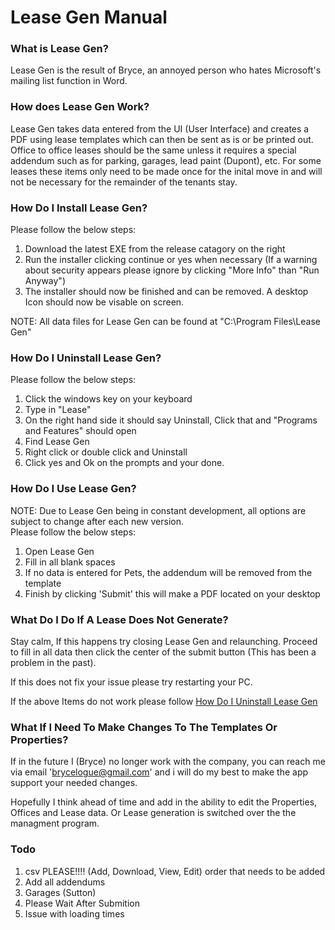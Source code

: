 # Lease Gen Manual
### What is Lease Gen?  
Lease Gen is the result of Bryce, an annoyed person who hates Microsoft's mailing list function in Word.    

### How does Lease Gen Work?  
Lease Gen takes data entered from the UI (User Interface) and creates a PDF using lease templates which can then be sent as is or be printed out. Office to office leases should be the same unless it requires a special addendum such as for parking, garages, lead paint (Dupont), etc. For some leases these items only need to be made once for the inital move in and will not be necessary for the remainder of the tenants stay.

### How Do I Install Lease Gen?
Please follow the below steps:
1. Download the latest EXE from the release catagory on the right
2. Run the installer clicking continue or yes when necessary (If a warning about security appears please ignore by clicking "More Info" than "Run Anyway")
3. The installer should now be finished and can be removed. A desktop Icon should now be visable on screen.

NOTE: All data files for Lease Gen can be found at "C:\Program Files\Lease Gen"

### How Do I Uninstall Lease Gen?
Please follow the below steps:  
1. Click the windows key on your keyboard
2. Type in "Lease"
3. On the right hand side it should say Uninstall, Click that and "Programs and Features" should open
4. Find Lease Gen
5. Right click or double click and Uninstall
6. Click yes and Ok on the prompts and your done.

### How Do I Use Lease Gen?
NOTE: Due to Lease Gen being in constant development, all options are subject to change after each new version.   
Please follow the below steps:  
1. Open Lease Gen
2. Fill in all blank spaces
3. If no data is entered for Pets, the addendum will be removed from the template
4. Finish by clicking 'Submit' this will make a PDF located on your desktop

### What Do I Do If A Lease Does Not Generate?
Stay calm, If this happens try closing Lease Gen and relaunching. Proceed to fill in all data then click the center of the submit button (This has been a problem in the past).

If this does not fix your issue please try restarting your PC.

If the above Items do not work please follow [How Do I Uninstall Lease Gen](#how-do-i-uninstall-lease-gen)

### What If I Need To Make Changes To The Templates Or Properties?
If in the future I (Bryce) no longer work with the company, you can reach me via email 'brycelogue@gmail.com' and i will do my best to make the app support your needed changes.  

Hopefully I think ahead of time and add in the ability to edit the Properties, Offices and Lease data. Or Lease generation is switched over the the managment program.

### Todo
1. csv PLEASE!!!! (Add, Download, View, Edit) order that needs to be added
2. Add all addendums
3. Garages (Sutton)
4. Please Wait After Submition
5. Issue with loading times
